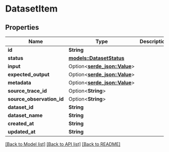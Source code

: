 # DatasetItem

## Properties

Name | Type | Description | Notes
------------ | ------------- | ------------- | -------------
**id** | **String** |  | 
**status** | [**models::DatasetStatus**](DatasetStatus.md) |  | 
**input** | Option<[**serde_json::Value**](.md)> |  | [optional]
**expected_output** | Option<[**serde_json::Value**](.md)> |  | [optional]
**metadata** | Option<[**serde_json::Value**](.md)> |  | [optional]
**source_trace_id** | Option<**String**> |  | [optional]
**source_observation_id** | Option<**String**> |  | [optional]
**dataset_id** | **String** |  | 
**dataset_name** | **String** |  | 
**created_at** | **String** |  | 
**updated_at** | **String** |  | 

[[Back to Model list]](../README.md#documentation-for-models) [[Back to API list]](../README.md#documentation-for-api-endpoints) [[Back to README]](../README.md)


